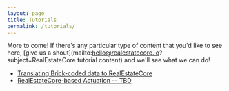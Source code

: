 ```yaml
---
layout: page
title: Tutorials
permalink: /tutorials/
---
```


More to come! If there's any particular type of content that you'd like to see here, [give us a shout](mailto:hello@realestatecore.io?subject=RealEstateCore tutorial content) and we'll see what we can do!

* [Translating Brick-coded data to RealEstateCore](Brick2Rec)
* [RealEstateCore-based Actuation -- TBD](actuation)